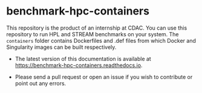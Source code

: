 # benchmark-hpc-containers
This repository is the product of an internship at CDAC. 
You can use this repository to run HPL and STREAM benchmarks on your system.
The ``containers`` folder contains Dockerfiles and .def files from which Docker and Singularity images can be built respectively.


* The latest version of this documentation is available at https://benchmark-hpc-containers.readthedocs.io.

* Please send a pull request or open an issue if you wish to contribute or point out any errors.

